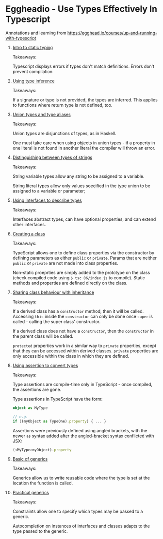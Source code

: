 # Eggheadio - Use Types Effectively In Typescript

Annotations and learning from https://egghead.io/courses/up-and-running-with-typescript

1. [Intro to static typing](/01/index.ts)

    Takeaways:

    Typescript displays errors if types don't match definitions. Errors don't
    prevent compilation

2. [Using type inference](/02/index.ts)

    Takeaways:

    If a signature or type is not provided, the types are inferred. This applies
    to functions where return type is not defined, too.

3. [Union types and type aliases](/03/index.ts)

    Takeaways:

    Union types are disjunctions of types, as in Haskell.

    One must take care when using objects in union types - if a property in one
    literal is not found in another literal the compiler will throw an error.

4. [Distinguishing between types of strings](/04/index.ts)

    Takeaways:

    String variable types allow any string to be assigned to a variable.

    String literal types allow only values soecified in the type union to be
    assigned to a variable or parameter;

5. [Using interfaces to describe types](/05/index.ts)

    Takeaways:

    Interfaces abstract types, can have optional properties, and can extend
    other interfaces.

6. [Creating a class](/06/index.ts)

    Takeaways:

    TypeScript allows one to define class properties via the constructor by
    defining parameters as either `public` or `private`. Params that are neither
    `public` or `private` are not made into class properties.

    Non-static proeprties are simply added to the prototype on the class (check
    compiled code using `$ tsc 06/index.js` to compile). Static methods and
    properties are defined directly on the class.

7. [Sharing class behaviour with inheritance](/07/index.ts)

    Takeaways:

    If a derived class has a `constructor` method, then it will be called.
    Accessing `this` inside the `constructor` can only be done once `super` is
    called - calling the super class' constructor.

    If a derived class does not have a `constructor`, then the `constructor` in
    the parent class will be called.

    `protected` properties work in a similar way to `private` properties, except
    that they can be accessed within derived classes. `private` properties are
    only accessible within the class in which they are defined.
8. [Using assertion to convert types](/08/index.ts)

    Takeaways:

    Type assertions are compile-time only in TypeScript - once compiled, the
    assertions are gone.

    Type assertions in TypeScript have the form:

    ```typescript
    object as MyType

    // e.g.
    if ((myObject as TypeOne).property) { ... }
    ```

    Assertions were previously defined using angled brackets, with the newer
    `as` syntax added after the angled-bracket syntax conflicted with JSX:

    ```typescript
    (<MyType>myObject).property
    ```
9. [Basic of generics](/09/index.ts)

    Takeaways:

    Generics allow us to write reusable code where the type is set at the
    location the function is called.
10. [Practical generics](/10/index.ts)

    Takeaways:

    Constraints allow one to specify which types may be passed to a generic.

    Autocompletion on instances of interfaces and classes adapts to the type
    passed to the generic.
